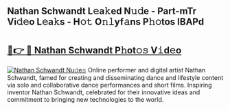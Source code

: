 ## Nathan Schwandt L𝚎a𝚔ed N𝚞𝚍e - Part-mTr Vi𝚍𝚎o L𝚎a𝚔s - H𝚘𝚝 O𝚗𝚕yf𝚊ns P𝚑𝚘tos IBAPd

# <h2><a href="http://kf0uco.oniu.top/?m=Nathan+Schwandt">🔗👉 🔴 Nathan Schwandt P𝚑ot𝚘𝚜 V𝚒d𝚎o</a></h2>

[![Nathan Schwandt Nu𝚍e𝚜](https://i.imgur.com/0qMVB7G.gif)](http://kf0uco.oniu.top/?m=Nathan+Schwandt)
Online performer and digital artist Nathan Schwandt, famed for creating and disseminating dance and lifestyle content via solo and collaborative dance performances and short films. Inspiring inventor Nathan Schwandt, celebrated for their innovative ideas and commitment to bringing new technologies to the world.  
